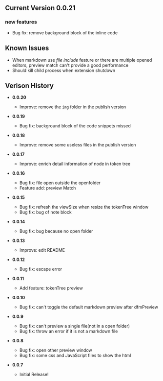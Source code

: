 ## Current Version **0.0.21**
### new features
* Bug fix: remove background block of the inline code

## Known Issues
* When markdown use *file include* feature or there are multiple opened editors, preview match can't provide a good performance
* Should kill child process when extension shutdown

## Verison History
* **0.0.20**
  * Improve: remove the `img` folder in the publish version

* **0.0.19**
  * Bug fix: background block of the code snippets missed

* **0.0.18**
  * Improve: remove some useless files in the publish version

* **0.0.17**
  * Improve: enrich detail information of node in token tree

* **0.0.16**
  * Bug fix: file open outside the openfolder
  * Feature add: preview Match

* **0.0.15**
  * Bug fix: refresh the viewSize when resize the tokenTree window
  * Bug fix: bug of note block

* **0.0.14**
  * Bug fix: bug because no open folder

* **0.0.13**
  * Improve: edit README

* **0.0.12**
  * Bug fix: escape error

* **0.0.11**
  * Add feature: tokenTree preview

* **0.0.10**
  * Bug fix: can't toggle the default markdown preview after dfmPreview

* **0.0.9**
  * Bug fix: can't preview a single file(not in a open folder)
  * Bug fix: throw an error if it is not a markdown file

* **0.0.8**
  * Bug fix: open other preview window
  * Bug fix: some css and JavaScript files to show the html

* **0.0.7**
  * Initial Release!
  